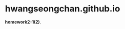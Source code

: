 # hwangseongchan.github.io

[**homework2-1(2)**](https://hwangseongchan.github.io/homework2-1.html).
